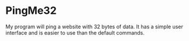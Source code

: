 # PingMe32
My program will ping a website with 32 bytes of data. It has a simple user interface and is easier to use than the default commands.
